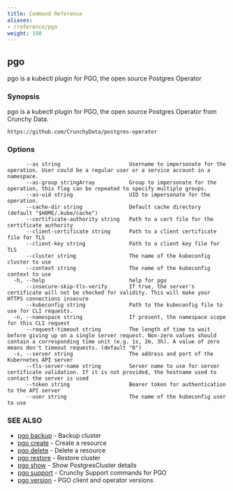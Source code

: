 ```yaml
---
title: Command Reference
aliases:
- /reference/pgo
weight: 100
---
```

## pgo

pgo is a kubectl plugin for PGO, the open source Postgres Operator

### Synopsis

pgo is a kubectl plugin for PGO, the open source Postgres Operator from Crunchy Data.

	https://github.com/CrunchyData/postgres-operator

### Options

```
      --as string                      Username to impersonate for the operation. User could be a regular user or a service account in a namespace.
      --as-group stringArray           Group to impersonate for the operation, this flag can be repeated to specify multiple groups.
      --as-uid string                  UID to impersonate for the operation.
      --cache-dir string               Default cache directory (default "$HOME/.kube/cache")
      --certificate-authority string   Path to a cert file for the certificate authority
      --client-certificate string      Path to a client certificate file for TLS
      --client-key string              Path to a client key file for TLS
      --cluster string                 The name of the kubeconfig cluster to use
      --context string                 The name of the kubeconfig context to use
  -h, --help                           help for pgo
      --insecure-skip-tls-verify       If true, the server's certificate will not be checked for validity. This will make your HTTPS connections insecure
      --kubeconfig string              Path to the kubeconfig file to use for CLI requests.
  -n, --namespace string               If present, the namespace scope for this CLI request
      --request-timeout string         The length of time to wait before giving up on a single server request. Non-zero values should contain a corresponding time unit (e.g. 1s, 2m, 3h). A value of zero means don't timeout requests. (default "0")
  -s, --server string                  The address and port of the Kubernetes API server
      --tls-server-name string         Server name to use for server certificate validation. If it is not provided, the hostname used to contact the server is used
      --token string                   Bearer token for authentication to the API server
      --user string                    The name of the kubeconfig user to use
```

### SEE ALSO

* [pgo backup](/reference/pgo_backup/)	 - Backup cluster
* [pgo create](/reference/pgo_create/)	 - Create a resource
* [pgo delete](/reference/pgo_delete/)	 - Delete a resource
* [pgo restore](/reference/pgo_restore/)	 - Restore cluster
* [pgo show](/reference/pgo_show/)	 - Show PostgresCluster details
* [pgo support](/reference/pgo_support/)	 - Crunchy Support commands for PGO
* [pgo version](/reference/pgo_version/)	 - PGO client and operator versions

